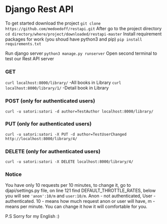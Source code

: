 # Django Rest API

To get started download the project `git clone https://github.com/medoedoff/restapi.git`
After go to the project directory `cd directory/where/project/downloaded/restapi-master`
Install requirement packages for work (you shoud have python3 and pip) `pip install requirements.txt`

Run django server `python3 manage.py runserver`
Open second terminal to test our Rest API server

### GET
`curl localhost:8000/library/` -All books in Library
`curl localhost:8000/library/1/` -Detail book in Library

### POST (only for authenticated users)
`curl -u satori:satori -d author=TestAuthor localhost:8000/library/`

### PUT (only for authenticated users)
`curl -u satori:satori -X PUT -d author=TestUserChanged http://localhost:8000/library/4/`

### DELETE (only for authenticated users)
`curl -u satori:satori -X DELETE localhost:8000/library/4/`

### Notice
You have only 10 requests per 10 minutes, to change it, go to djapi/settings.py file, on line 121 find DEFAULT_THROTTLE_RATES, below you will see `'anon':10/m` and `user:10/m`. Anon - not authenticated, User - authenticated. 10 - means how much request anon or user will have, m - means per minute. You can change it how it will comfortable for you.

P.S Sorry for my English :)
